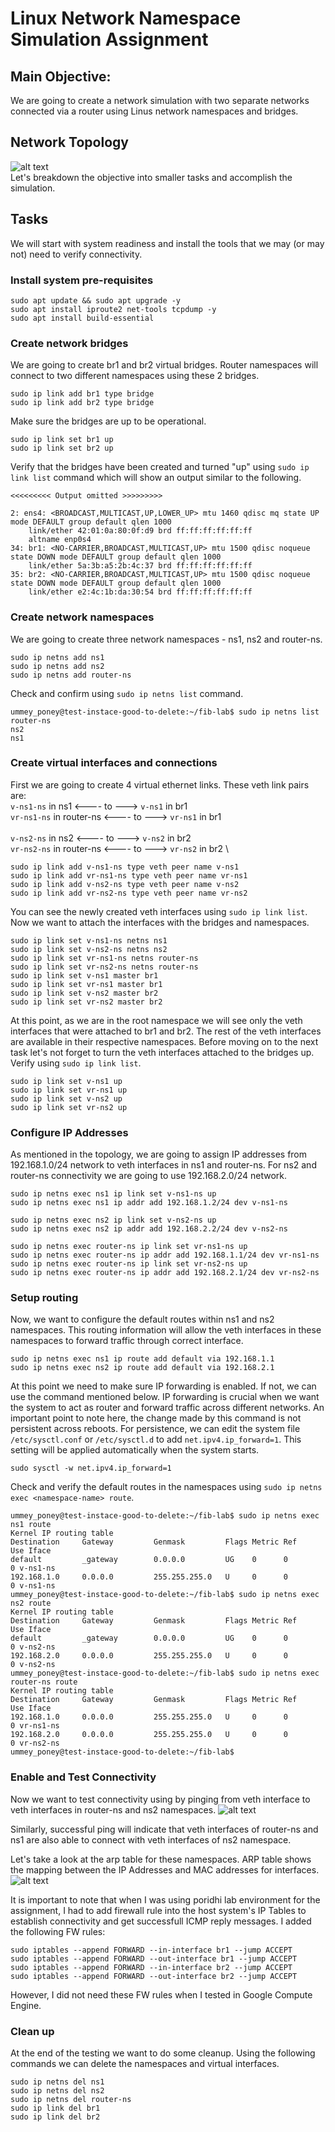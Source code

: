 # Linux Network Namespace Simulation Assignment

## Main Objective: 
We are going to create a network simulation with two separate networks connected via a router using Linus network namespaces and bridges. 

## Network Topology
![alt text](image-2.png) \
Let's breakdown the objective into smaller tasks and accomplish the simulation. 

## Tasks

We will start with system readiness and install the tools that we may (or may not) need to verify connectivity.

### Install system pre-requisites

```
sudo apt update && sudo apt upgrade -y
sudo apt install iproute2 net-tools tcpdump -y
sudo apt install build-essential
```

### Create network bridges
We are going to create br1 and br2 virtual bridges. Router namespaces will connect to two different namespaces using these 2 bridges. 

```
sudo ip link add br1 type bridge
sudo ip link add br2 type bridge
```
Make sure the bridges are up to be operational. 
```
sudo ip link set br1 up
sudo ip link set br2 up
```
Verify that the bridges have been created and turned "up" using `sudo ip link list` command which will show an output similar to the following.
```
<<<<<<<<< Output omitted >>>>>>>>>

2: ens4: <BROADCAST,MULTICAST,UP,LOWER_UP> mtu 1460 qdisc mq state UP mode DEFAULT group default qlen 1000
    link/ether 42:01:0a:80:0f:d9 brd ff:ff:ff:ff:ff:ff
    altname enp0s4
34: br1: <NO-CARRIER,BROADCAST,MULTICAST,UP> mtu 1500 qdisc noqueue state DOWN mode DEFAULT group default qlen 1000
    link/ether 5a:3b:a5:2b:4c:37 brd ff:ff:ff:ff:ff:ff
35: br2: <NO-CARRIER,BROADCAST,MULTICAST,UP> mtu 1500 qdisc noqueue state DOWN mode DEFAULT group default qlen 1000
    link/ether e2:4c:1b:da:30:54 brd ff:ff:ff:ff:ff:ff
```
### Create network namespaces
We are going to create three network namespaces - ns1, ns2 and router-ns. 
```
sudo ip netns add ns1
sudo ip netns add ns2
sudo ip netns add router-ns
```
Check and confirm using `sudo ip netns list` command. 
```
ummey_poney@test-instace-good-to-delete:~/fib-lab$ sudo ip netns list
router-ns
ns2
ns1
```
### Create virtual interfaces and connections
First we are going to create 4 virtual ethernet links. These veth link pairs are:\
`v-ns1-ns` in ns1 <---- to ---> `v-ns1` in br1 \
`vr-ns1-ns` in router-ns <---- to ---> `vr-ns1` in br1 \
\
`v-ns2-ns` in ns2 <---- to ---> `v-ns2` in br2 \
`vr-ns2-ns` in router-ns <---- to ---> `vr-ns2` in br2 \
```
sudo ip link add v-ns1-ns type veth peer name v-ns1
sudo ip link add vr-ns1-ns type veth peer name vr-ns1
sudo ip link add v-ns2-ns type veth peer name v-ns2
sudo ip link add vr-ns2-ns type veth peer name vr-ns2
```
You can see the newly created veth interfaces using `sudo ip link list`. Now we want to attach the interfaces with the bridges and namespaces.
```
sudo ip link set v-ns1-ns netns ns1
sudo ip link set v-ns2-ns netns ns2
sudo ip link set vr-ns1-ns netns router-ns
sudo ip link set vr-ns2-ns netns router-ns
sudo ip link set v-ns1 master br1
sudo ip link set vr-ns1 master br1
sudo ip link set v-ns2 master br2
sudo ip link set vr-ns2 master br2
```
At this point, as we are in the root namespace we will see only the veth interfaces that were attached to br1 and br2. The rest of the veth interfaces are available in their respective namespaces. Before moving on to the next task let's not forget to turn the veth interfaces attached to the bridges up. Verify using `sudo ip link list`. 
```
sudo ip link set v-ns1 up
sudo ip link set vr-ns1 up
sudo ip link set v-ns2 up
sudo ip link set vr-ns2 up
```
### Configure IP Addresses
As mentioned in the topology, we are going to assign IP addresses from 192.168.1.0/24 network to veth interfaces in ns1 and router-ns. For ns2 and router-ns connectivity we are going to use 192.168.2.0/24 network. 
```
sudo ip netns exec ns1 ip link set v-ns1-ns up
sudo ip netns exec ns1 ip addr add 192.168.1.2/24 dev v-ns1-ns
```
```
sudo ip netns exec ns2 ip link set v-ns2-ns up
sudo ip netns exec ns2 ip addr add 192.168.2.2/24 dev v-ns2-ns
```
```	
sudo ip netns exec router-ns ip link set vr-ns1-ns up
sudo ip netns exec router-ns ip addr add 192.168.1.1/24 dev vr-ns1-ns
sudo ip netns exec router-ns ip link set vr-ns2-ns up
sudo ip netns exec router-ns ip addr add 192.168.2.1/24 dev vr-ns2-ns
```
### Setup routing
Now, we want to configure the default routes within ns1 and ns2 namespaces. This routing information will allow the veth interfaces in these namespaces to forward traffic through correct interface.
```
sudo ip netns exec ns1 ip route add default via 192.168.1.1
sudo ip netns exec ns2 ip route add default via 192.168.2.1
```
At this point we need to make sure IP forwarding is enabled. If not, we can use the command mentioned below. IP forwarding is crucial when we want the system to act as router and forward traffic across different networks. An important point to note here, the change made by this command is not persistent across reboots. For persistence, we can edit the system file `/etc/sysctl.conf` or `/etc/sysctl.d` to add `net.ipv4.ip_forward=1`. This setting will be applied automatically when the system starts. 
```
sudo sysctl -w net.ipv4.ip_forward=1
```
Check and verify the default routes in the namespaces using `sudo ip netns exec <namespace-name> route`. 

```
ummey_poney@test-instace-good-to-delete:~/fib-lab$ sudo ip netns exec ns1 route
Kernel IP routing table
Destination     Gateway         Genmask         Flags Metric Ref    Use Iface
default         _gateway        0.0.0.0         UG    0      0        0 v-ns1-ns
192.168.1.0     0.0.0.0         255.255.255.0   U     0      0        0 v-ns1-ns
ummey_poney@test-instace-good-to-delete:~/fib-lab$ sudo ip netns exec ns2 route
Kernel IP routing table
Destination     Gateway         Genmask         Flags Metric Ref    Use Iface
default         _gateway        0.0.0.0         UG    0      0        0 v-ns2-ns
192.168.2.0     0.0.0.0         255.255.255.0   U     0      0        0 v-ns2-ns
ummey_poney@test-instace-good-to-delete:~/fib-lab$ sudo ip netns exec router-ns route
Kernel IP routing table
Destination     Gateway         Genmask         Flags Metric Ref    Use Iface
192.168.1.0     0.0.0.0         255.255.255.0   U     0      0        0 vr-ns1-ns
192.168.2.0     0.0.0.0         255.255.255.0   U     0      0        0 vr-ns2-ns
ummey_poney@test-instace-good-to-delete:~/fib-lab$
```
### Enable and Test Connectivity
Now we want to test connectivity using by pinging from veth interface to veth interfaces in router-ns and ns2 namespaces.
![alt text](image-1.png)

Similarly, successful ping will indicate that veth interfaces of router-ns and ns1 are also able to connect with veth interfaces of ns2 namespace. 

Let's take a look at the arp table for these namespaces. ARP table shows the mapping between the IP Addresses and MAC addresses for interfaces. 
![alt text](image.png)

It is important to note that when I was using poridhi lab environment for the assignment, I had to add firewall rule into the host system's IP Tables to establish connectivity and get successfull ICMP reply messages. I added the following FW rules: 
```
sudo iptables --append FORWARD --in-interface br1 --jump ACCEPT
sudo iptables --append FORWARD --out-interface br1 --jump ACCEPT
sudo iptables --append FORWARD --in-interface br2 --jump ACCEPT
sudo iptables --append FORWARD --out-interface br2 --jump ACCEPT
``` 
However, I did not need these FW rules when I tested in Google Compute Engine.

### Clean up
At the end of the testing we want to do some cleanup. Using the following commands we can delete the namespaces and virtual interfaces. 
```
sudo ip netns del ns1
sudo ip netns del ns2
sudo ip netns del router-ns
sudo ip link del br1
sudo ip link del br2
```